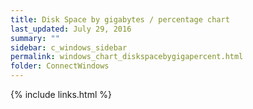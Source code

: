 ```yaml
---
title: Disk Space by gigabytes / percentage chart
last_updated: July 29, 2016
summary: ""
sidebar: c_windows_sidebar
permalink: windows_chart_diskspacebygigapercent.html
folder: ConnectWindows
---
```





{% include links.html %}

